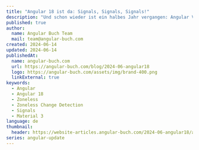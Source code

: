 ```yaml
---
title: "Angular 18 ist da: Signals, Signals, Signals!"
description: "Und schon wieder ist ein halbes Jahr vergangen: Angular Version 18 ist jetzt verfügbar! In den letzten Versionen wurden viele neue Funktionen und Verbesserungen eingeführt. Diesmal lag der Fokus darauf, die bereits ausgelieferten APIs zu stabilisieren, diverse Feature Requests zu bearbeiten und eines der am meisten nachgefragten Projekte auf der Roadmap experimentell zu veröffentlichen: die Zoneless Change Detection."
published: true
author:
  name: Angular Buch Team
  mail: team@angular-buch.com
created: 2024-06-14
updated: 2024-06-14
publishedAt:
  name: angular-buch.com
  url: https://angular-buch.com/blog/2024-06-angular18
  logo: https://angular-buch.com/assets/img/brand-400.png
  linkExternal: true
keywords:
  - Angular
  - Angular 18
  - Zoneless
  - Zoneless Change Detection
  - Signals
  - Material 3
language: de
thumbnail:
  header: https://website-articles.angular-buch.com/2024-06-angular18/angular18.jpg
series: angular-update
---
```

